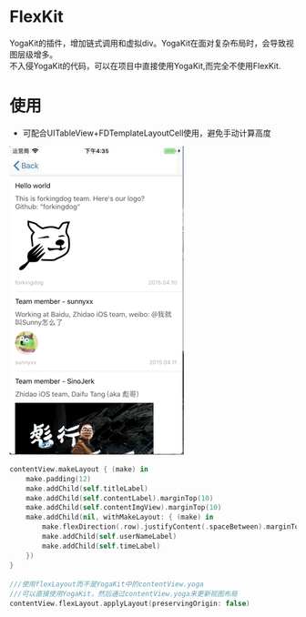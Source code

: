 # FlexKit
YogaKit的插件，增加链式调用和虚拟div。YogaKit在面对复杂布局时，会导致视图层级增多。<br/>
不入侵YogaKit的代码，可以在项目中直接使用YogaKit,而完全不使用FlexKit.<br/>
# 使用     
* 可配合UITableView+FDTemplateLayoutCell使用，避免手动计算高度    
<img src='https://github.com/ONECATYU/FlexKit/blob/master/Images/screen.gif'/>   

```swift
contentView.makeLayout { (make) in
    make.padding(12)
    make.addChild(self.titleLabel)
    make.addChild(self.contentLabel).marginTop(10)
    make.addChild(self.contentImgView).marginTop(10)
    make.addChild(nil, withMakeLayout: { (make) in
        make.flexDirection(.row).justifyContent(.spaceBetween).marginTop(10)
        make.addChild(self.userNameLabel)
        make.addChild(self.timeLabel)
    })
}

///使用flexLayout而不是YogaKit中的contentView.yoga
///可以直接使用YogaKit，然后通过contentView.yoga来更新视图布局
contentView.flexLayout.applyLayout(preservingOrigin: false)
```    
